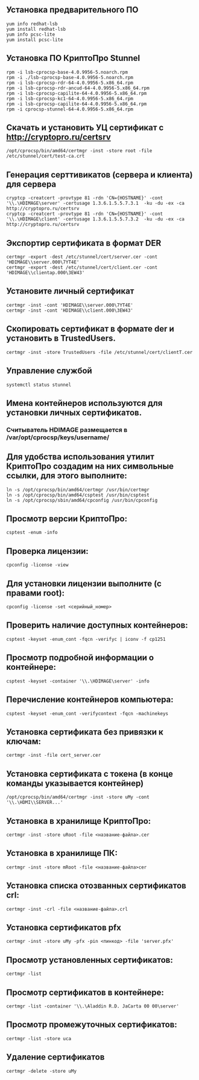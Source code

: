 ## Установка предварительного ПО
```
yum info redhat-lsb
yum install redhat-lsb
yum info pcsc-lite
yum install pcsc-lite
```

## Установка ПО КриптоПро Stunnel
```
rpm -i lsb-cprocsp-base-4.0.9956-5.noarch.rpm
rpm -i ./lsb-cprocsp-base-4.0.9956-5.noarch.rpm
rpm -i lsb-cprocsp-rdr-64-4.0.9956-5.x86_64.rpm
rpm -i lsb-cprocsp-rdr-ancud-64-4.0.9956-5.x86_64.rpm
rpm -i lsb-cprocsp-capilite-64-4.0.9956-5.x86_64.rpm
rpm -i lsb-cprocsp-kc1-64-4.0.9956-5.x86_64.rpm
rpm -i lsb-cprocsp-capilite-64-4.0.9956-5.x86_64.rpm
rpm -i cprocsp-stunnel-64-4.0.9956-5.x86_64.rpm
```

## Скачать и установить УЦ сертификат с http://cryptopro.ru/certsrv
```
/opt/cprocsp/bin/amd64/certmgr -inst -store root -file /etc/stunnel/cert/test-ca.crt
```

## Генерация серттивикатов (сервера и клиента) для сервера
```
cryptcp -creatcert -provtype 81 -rdn 'CN={HOSTNAME}' -cont '\\.\HDIMAGE\server' -certusage 1.3.6.1.5.5.7.3.1  -ku -du -ex -ca http://cryptopro.ru/certsrv
cryptcp -creatcert -provtype 81 -rdn 'CN={HOSTNAME}' -cont '\\.\HDIMAGE\client' -certusage 1.3.6.1.5.5.7.3.2  -ku -du -ex -ca http://cryptopro.ru/certsrv
```
## Экспортир сертификата в формат  DER
```
certmgr -export -dest /etc/stunnel/cert/server.cer -cont 'HDIMAGE\\server.000\7YT4E'
certmgr -export -dest /etc/stunnel/cert/client.cer -cont 'HDIMAGE\\clientap.000\3EW43'
```
## Установите личный сертификат
```
certmgr -inst -cont 'HDIMAGE\\server.000\7YT4E'
certmgr -inst -cont 'HDIMAGE\\client.000\3EW43'
```

## Скопировать сертификат в формате der и установить в TrustedUsers.
```
certmgr -inst -store TrustedUsers -file /etc/stunnel/cert/clientT.cer
```
## Управление службой 
```
systemctl status stunnel
```

##  Имена контейнеров используются для установки личных сертификатов.

###    Считыватель HDIMAGE размещается в /var/opt/cprocsp/keys/username/ 

## Для удобства использования утилит КриптоПро создадим на них символьные ссылки, для этого выполните:
```
ln -s /opt/cprocsp/bin/amd64/certmgr /usr/bin/certmgr
ln -s /opt/cprocsp/bin/amd64/csptest /usr/bin/csptest
ln -s /opt/cprocsp/sbin/amd64/cpconfig /usr/bin/cpconfig
```
##   Просмотр версии КриптоПро:
```
csptest -enum -info
```
## Проверка лицензии:
```
cpconfig -license -view
```
##  Для установки лицензии выполните (с правами root):
```
cpconfig -license -set <серийный_номер>
```
## Проверить наличие доступных контейнеров:
```
csptest -keyset -enum_cont -fqcn -verifyc | iconv -f cp1251  
```
## Просмотр подробной информации о контейнере:
```
csptest -keyset -container '\\.\HDIMAGE\server' -info
```
## Перечисление контейнеров компьютера:
```
csptest -keyset -enum_cont -verifycontext -fqcn -machinekeys
```
## Установка сертификата без привязки к ключам:
```
certmgr -inst -file cert_server.cer
```
## Установка сертификата с токена (в конце команды указывается контейнер)
```
/opt/cprocsp/bin/amd64/certmgr -inst -store uMy -cont '\\.\HDMI\\SERVER...'
```
## Установка в хранилище КриптоПро:
```
certmgr -inst -store uRoot -file <название-файла>.cer
```
## Установка в хранилище ПК:
```
certmgr -inst -store mRoot -file <название-файла>cer
```
## Установка списка отозванных сертификатов crl:
```
certmgr -inst -crl -file <название-файла>.crl
```
## Установка сертификатов pfx
```
certmgr -inst -store uMy -pfx -pin <пинкод> -file 'server.pfx'
```
## Просмотр установленных сертификатов:
```
certmgr -list
```
##  Просмотр сертификатов в контейнере:
```
certmgr -list -container '\\.\Aladdin R.D. JaCarta 00 00\server'
```
## Просмотр промежуточных сертификатов:
```
certmgr -list -store uca
```
## Удаление сертификатов
```
certmgr -delete -store uMy
```

